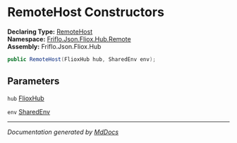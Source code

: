 ﻿<!--  
  <auto-generated>   
    The contents of this file were generated by a tool.  
    Changes to this file may be list if the file is regenerated  
  </auto-generated>   
-->

# RemoteHost Constructors

**Declaring Type:** [RemoteHost](../index.md)  
**Namespace:** [Friflo.Json.Fliox.Hub.Remote](../../index.md)  
**Assembly:** Friflo.Json.Fliox.Hub

```csharp
public RemoteHost(FlioxHub hub, SharedEnv env);
```

## Parameters

`hub`  [FlioxHub](../../../Host/FlioxHub/index.md)

`env`  [SharedEnv](../../../Host/SharedEnv/index.md)

___

*Documentation generated by [MdDocs](https://github.com/ap0llo/mddocs)*
